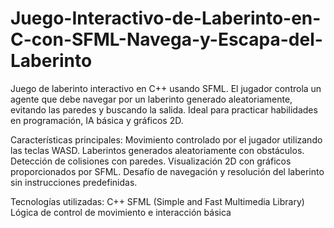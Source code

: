 # Juego-Interactivo-de-Laberinto-en-C-con-SFML-Navega-y-Escapa-del-Laberinto
Juego de laberinto interactivo en C++ usando SFML. El jugador controla un agente que debe navegar por un laberinto generado aleatoriamente, evitando las paredes y buscando la salida. Ideal para practicar habilidades en programación, IA básica y gráficos 2D.

Características principales:
  Movimiento controlado por el jugador utilizando las teclas WASD.
  Laberintos generados aleatoriamente con obstáculos.
  Detección de colisiones con paredes.
  Visualización 2D con gráficos proporcionados por SFML.
  Desafío de navegación y resolución del laberinto sin instrucciones predefinidas.

Tecnologías utilizadas:
  C++
  SFML (Simple and Fast Multimedia Library)
  Lógica de control de movimiento e interacción básica
